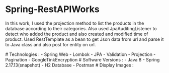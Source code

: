 # Spring-RestAPIWorks
<p>
 In this work, I used the projection method to list the products in the database according to their categories.
 Also used JpaAuditingListener to detect who added the product and also created and modified time of product.
 Used RestTemplate as a bean to get Json data from url and parse it to Java class and also post for entity 
 on url.
</p>
# Technologies :
- Spring Web
- Lombok
- JPA
- Validation
- Projection
- Pagination
- GoogleTinkEncryption
# Software Versions :
- Java 8
- Spring 2.17.13(snapshot)
- H2 Database
- Postman
# Display Images :
<p>
 <a>
 <img src="projectPhotos/List.png" style="max-width:100%;>
</a>
 <a>
 <img src="projectPhotos/Login.png" style="max-width:100%;>
</a>
  <a>
 <img src="projectPhotos/userDb.png" style="max-width:100%;>
</a>
   <a>
 <img src="projectPhotos/Pageable.png" style="max-width:100%;>
</a>
  <a>
 <img src="projectPhotos/dummy.png" style="max-width:100%;>
</a>
   <a>
 <img src="projectPhotos/db.png" style="max-width:100%;>
</a>
</p>


